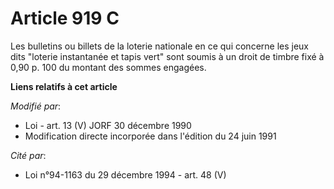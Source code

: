 # Article 919 C

Les bulletins ou billets de la loterie nationale en ce qui concerne les jeux dits "loterie instantanée et tapis vert" sont
soumis à un droit de timbre fixé à 0,90 p. 100 du montant des sommes engagées.

**Liens relatifs à cet article**

_Modifié par_:

  - Loi - art. 13 (V) JORF 30 décembre 1990
  - Modification directe incorporée dans l'édition du 24 juin 1991

_Cité par_:

  - Loi n°94-1163 du 29 décembre 1994 - art. 48 (V)
